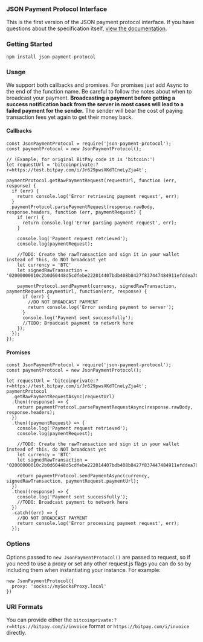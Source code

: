 ### JSON Payment Protocol Interface

This is the first version of the JSON payment protocol interface. If you have questions about the specification itself, [view the documentation](specification.md).

### Getting Started

`npm install json-payment-protocol`

### Usage

We support both callbacks and promises. For promises just add Async to the end of the function name. Be careful to follow the notes about when to broadcast your payment. **Broadcasting a payment before getting a success notification back from the server in most cases will lead to a failed payment for the sender.** The sender will bear the cost of paying transaction fees yet again to get their money back.

#### Callbacks
```
const JsonPaymentProtocol = require('json-payment-protocol');
const paymentProtocol = new JsonPaymentProtocol();

// (Example; for original BitPay code it is 'bitcoin:')
let requestUrl = 'bitcoinprivate:?r=https://test.bitpay.com/i/Jr629pwsXKdTCneLyZja4t';

paymentProtocol.getRawPaymentRequest(requestUrl, function (err, response) {
  if (err) {
    return console.log('Error retrieving payment request', err);
  }
  paymentProtocol.parsePaymentRequest(response.rawBody, response.headers, function (err, paymentRequest) {
    if (err) {
      return console.log('Error parsing payment request', err);
    }

    console.log('Payment request retrieved');
    console.log(paymentRequest);

    //TODO: Create the rawTransaction and sign it in your wallet instead of this, do NOT broadcast yet
    let currency = 'BTC'
    let signedRawTransaction = '02000000010c2b0d60448d5cdfebe222014407bdb408b8427f837447484911efddea700323000000006a47304402201d3ed3117f1968c3b0a078f15f8462408c745ff555b173eff3dfe0a25e063c0c02200551572ec33d45ece8e64275970bd1b1694621f0ed8fac2f7e18095f170fe3fe012102d4edb773e3bd94e1251790f5cc543cbfa76c2b0abad14898674b1c4e27176ef2ffffffff02c44e0100000000001976a914dd826377dcf2075e5065713453cfad675ba9434f88aca070002a010000001976a914e7d0344ba970301e93cd7b505c7ae1b5bcf5639288ac00000000';

    paymentProtocol.sendPayment(currency, signedRawTransaction, paymentRequest.paymentUrl, function(err, response) {
      if (err) {
        //DO NOT BROADCAST PAYMENT
        return console.log('Error sending payment to server');
      }
      console.log('Payment sent successfully');
      //TODO: Broadcast payment to network here
    });
  });
});
```

#### Promises
```
const JsonPaymentProtocol = require('json-payment-protocol');
const paymentProtocol = new JsonPaymentProtocol();

let requestUrl = 'bitcoinprivate:?r=https://test.bitpay.com/i/Jr629pwsXKdTCneLyZja4t';
paymentProtocol
  .getRawPaymentRequestAsync(requestUrl)
  .then((response) => {
    return paymentProtocol.parsePaymentRequestAsync(response.rawBody, response.headers);
  })
  .then((paymentRequest) => {
    console.log('Payment request retrieved');
    console.log(paymentRequest);

    //TODO: Create the rawTransaction and sign it in your wallet instead of this, do NOT broadcast yet
    let currency = 'BTC'
    let signedRawTransaction = '02000000010c2b0d60448d5cdfebe222014407bdb408b8427f837447484911efddea700323000000006a47304402201d3ed3117f1968c3b0a078f15f8462408c745ff555b173eff3dfe0a25e063c0c02200551572ec33d45ece8e64275970bd1b1694621f0ed8fac2f7e18095f170fe3fe012102d4edb773e3bd94e1251790f5cc543cbfa76c2b0abad14898674b1c4e27176ef2ffffffff02c44e0100000000001976a914dd826377dcf2075e5065713453cfad675ba9434f88aca070002a010000001976a914e7d0344ba970301e93cd7b505c7ae1b5bcf5639288ac00000000';

    return paymentProtocol.sendPaymentAsync(currency, signedRawTransaction, paymentRequest.paymentUrl);
  })
  .then((response) => {
    console.log('Payment sent successfully');
    //TODO: Broadcast payment to network here
  })
  .catch((err) => {
    //DO NOT BROADCAST PAYMENT
    return console.log('Error processing payment request', err);
  });
```

### Options

Options passed to `new JsonPaymentProtocol()` are passed to request, so if you need to use a proxy or set any other request.js flags you can do so by including them when instantiating your instance. For example:

```
new JsonPaymentProtocol({
  proxy: 'socks://mySocksProxy.local'
})
```

### URI Formats
You can provide either the `bitcoinprivate:?r=https://bitpay.com/i/invoice` format or `https://bitpay.com/i/invoice` directly.
